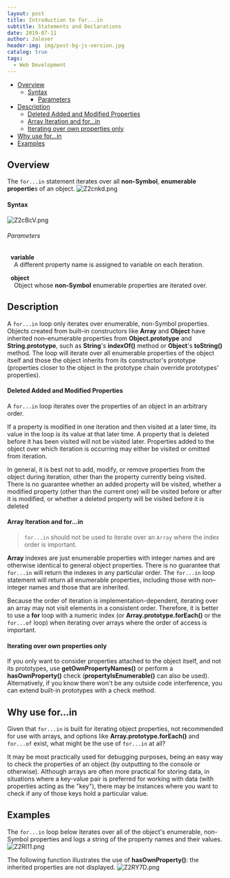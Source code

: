 ```yaml
---
layout: post
title: Introduction to for...in
subtitle: Statements and Declarations
date: 2019-07-11
author: Jalever
header-img: img/post-bg-js-version.jpg
catalog: true
tags:
  - Web Development
---
```


- [Overview](#overview)
    - [Syntax](#syntax)
        - [Parameters](#parameters)
- [Description](#description)
    - [Deleted Added and Modified Properties](#deleted-added-and-modified-properties)
    - [Array Iteration and for...in](#array-iteration-and-forin)
    - [Iterating over own properties only](#iterating-over-own-properties-only)
- [Why use for...in](#why-use-forin)
- [Examples](#examples)

## Overview
The `for...in` statement iterates over all <strong>non-Symbol</strong>, <strong>enumerable propertie</strong>s of an object.
![Z2cnkd.png](https://s2.ax1x.com/2019/07/11/Z2cnkd.png)


#### Syntax
![Z2cBcV.png](https://s2.ax1x.com/2019/07/11/Z2cBcV.png)

###### Parameters
&nbsp;&nbsp;<strong>variable</strong><br/>
&nbsp;&nbsp;&nbsp;&nbsp;A different property name is assigned to variable on each iteration.

&nbsp;&nbsp;<strong>object</strong><br/>
&nbsp;&nbsp;&nbsp;&nbsp;Object whose <strong>non-Symbol</strong> enumerable properties are iterated over.

## Description
A `for...in` loop only iterates over enumerable, non-Symbol properties. Objects created from built–in constructors like <strong>Array</strong> and <strong>Object</strong> have inherited non–enumerable properties from <strong>Object.prototype</strong> and <strong>String.prototype</strong>, such as <strong>String</strong>'s <strong>indexOf()</strong> method or <strong>Object</strong>'s <strong>toString()</strong> method. The loop will iterate over all enumerable properties of the object itself and those the object inherits from its constructor's prototype (properties closer to the object in the prototype chain override prototypes' properties).

#### Deleted Added and Modified Properties
A `for...in` loop iterates over the properties of an object in an arbitrary order.

If a property is modified in one iteration and then visited at a later time, its value in the loop is its value at that later time. A property that is deleted before it has been visited will not be visited later. Properties added to the object over which iteration is occurring may either be visited or omitted from iteration.

In general, it is best not to add, modify, or remove properties from the object during iteration, other than the property currently being visited. There is no guarantee whether an added property will be visited, whether a modified property (other than the current one) will be visited before or after it is modified, or whether a deleted property will be visited before it is deleted

#### Array Iteration and for...in
> `for...in` should not be used to iterate over an `Array` where the index order is important.

<strong>Array</strong> indexes are just enumerable properties with integer names and are otherwise identical to general object properties. There is no guarantee that `for...in` will return the indexes in any particular order. The `for...in` loop statement will return all enumerable properties, including those with non–integer names and those that are inherited.

Because the order of iteration is implementation-dependent, iterating over an array may not visit elements in a consistent order. Therefore, it is better to use a <strong>for</strong> loop with a numeric index (or <strong>Array.prototype.forEach()</strong> or the `for...of` loop) when iterating over arrays where the order of access is important.

#### Iterating over own properties only
If you only want to consider properties attached to the object itself, and not its prototypes, use <strong>getOwnPropertyNames()</strong> or perform a <strong>hasOwnProperty()</strong> check (<strong>propertyIsEnumerable()</strong> can also be used). Alternatively, if you know there won't be any outside code interference, you can extend built-in prototypes with a check method.

## Why use for...in
Given that `for...in` is built for iterating object properties, not recommended for use with arrays, and options like <strong>Array.prototype.forEach()</strong> and `for...of` exist, what might be the use of `for...in` at all?

It may be most practically used for debugging purposes, being an easy way to check the properties of an object (by outputting to the console or otherwise). Although arrays are often more practical for storing data, in situations where a key-value pair is preferred for working with data (with properties acting as the "key"), there may be instances where you want to check if any of those keys hold a particular value.

## Examples
The `for...in` loop below iterates over all of the object's enumerable, non-Symbol properties and logs a string of the property names and their values.
![Z2Rl11.png](https://s2.ax1x.com/2019/07/11/Z2Rl11.png)

The following function illustrates the use of <strong>hasOwnProperty()</strong>: the inherited properties are not displayed.
![Z2RY7D.png](https://s2.ax1x.com/2019/07/11/Z2RY7D.png)
